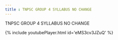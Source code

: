 ```yaml
---
title : TNPSC GROUP 4 SYLLABUS NO CHANGE
---
```


TNPSC GROUP 4 SYLLABUS NO CHANGE



{% include youtubePlayer.html id='eMS3cv3JZuQ' %}
